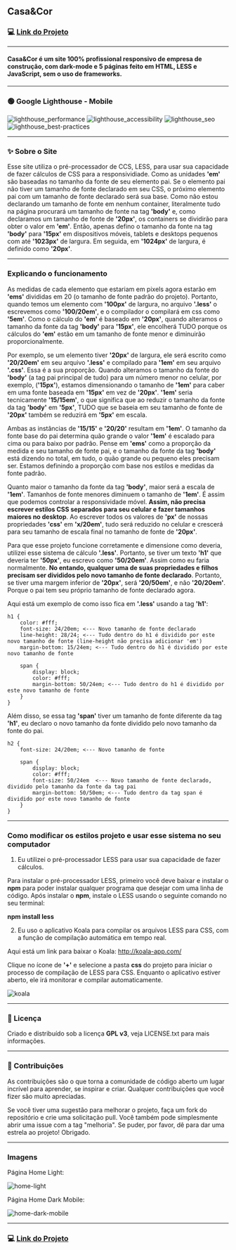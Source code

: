 ## Casa&Cor

### :computer: [Link do Projeto](https://casa-e-cor.vercel.app/)

---

#### Casa&Cor é um site 100% profissional responsivo de empresa de construção, com dark-mode e 5 páginas feito em HTML, LESS e JavaScript, sem o uso de frameworks.

---

### :green_circle: Google Lighthouse - Mobile

![lighthouse_performance](https://github.com/tiagocreator/casa-e-cor/assets/82607849/f322d93c-2e16-4264-9a38-415ee415ca70)
![lighthouse_accessibility](https://github.com/tiagocreator/casa-e-cor/assets/82607849/19af3c74-197a-4ae3-9858-bf2604df7b41)
![lighthouse_seo](https://github.com/tiagocreator/casa-e-cor/assets/82607849/b6d214c6-f6cb-4d1d-83cb-236525377211)
![lighthouse_best-practices](https://github.com/tiagocreator/casa-e-cor/assets/82607849/3c2acd78-d8bd-4c1d-a9c3-fe40e84260e3)

---

### :sparkles: Sobre o Site

Esse site utiliza o pré-processador de CCS, LESS, para usar sua capacidade de fazer cálculos de CSS para a responsividiade. Como as unidades __'em'__ são baseadas no tamanho da fonte de seu elemento pai. Se o elemento pai não tiver um tamanho de fonte declarado em seu CSS, o próximo elemento pai com um tamanho de fonte declarado será sua base. Como não estou declarando um tamanho de fonte em nenhum container, literalmente tudo na página procurará um tamanho de fonte na tag __'body'__ e, como declaramos um tamanho de fonte de __'20px'__, os containers se dividirão para obter o valor em __'em'__. Então, apenas defino o tamanho da fonte na tag __'body'__ para __'15px'__ em dispositivos móveis, tablets e desktops pequenos com até __'1023px'__ de largura. Em seguida, em __'1024px'__ de largura, é definido como __'20px'__.

---

### Explicando o funcionamento

As medidas de cada elemento que estariam em pixels agora estarão em __'ems'__ divididas em 20 (o tamanho de fonte padrão do projeto). Portanto, quando temos um elemento com __'100px'__ de largura, no arquivo __'.less'__ o escrevemos como __'100/20em'__, e o compilador o compilará em css como __'5em'__. Como o cálculo do __'em'__ é baseado em __'20px'__, quando alteramos o tamanho da fonte da tag __'body'__ para __'15px'__, ele encolherá TUDO porque os cálculos do __'em'__ estão em um tamanho de fonte menor e diminuirão proporcionalmente.

Por exemplo, se um elemento tiver __'20px'__ de largura, ele será escrito como __'20/20em'__ em seu arquivo __'.less'__ e compilado para __'1em'__ em seu arquivo __'.css'__. Essa é a sua proporção. Quando alteramos o tamanho da fonte do __'body'__ (a tag pai principal de tudo) para um número menor no celular, por exemplo, (__'15px'__), estamos dimensionando o tamanho de __'1em'__ para caber em uma fonte baseada em __'15px'__ em vez de __'20px'__. __'1em'__ seria tecnicamente __'15/15em'__, o que significa que ao reduzir o tamanho da fonte da tag __'body'__ em __'5px'__, TUDO que se baseia em seu tamanho de fonte de __'20px'__ também se reduzirá em __'5px'__ em escala.

Ambas as instâncias de __'15/15'__ e __'20/20'__ resultam em __'1em'__. O tamanho da fonte base do pai determina quão grande o valor __'1em'__ é escalado para cima ou para baixo por padrão. Pense em __'ems'__ como a proporção da medida e seu tamanho de fonte pai, e o tamanho da fonte da tag __'body'__ está dizendo no total, em tudo, o quão grande ou pequeno eles precisam ser. Estamos definindo a proporção com base nos estilos e medidas da fonte padrão.

Quanto maior o tamanho da fonte da tag __'body'__, maior será a escala de __'1em'__. Tamanhos de fonte menores diminuem o tamanho de __'1em'__. É assim que podemos controlar a responsividade móvel. __Assim, não precisa escrever estilos CSS separados para seu celular e fazer tamanhos maiores no desktop__. Ao escrever todos os valores de __'px'__ de nossas propriedades __'css'__ em __'x/20em'__, tudo será reduzido no celular e crescerá para seu tamanho de escala final no tamanho de fonte de __'20px'__.

Para que esse projeto funcione corretamente e dimensione como deveria, utilizei esse sistema de cálculo __'.less'__. Portanto, se tiver um texto __'h1'__ que deveria ter __'50px'__, eu escrevo como __'50/20em'__. Assim como eu faria normalmente. __No entando, qualquer uma de suas propriedades e filhos precisam ser divididos pelo novo tamanho de fonte declarado__. Portanto, se tiver uma margem inferior de __'20px'__, será __'20/50em'__, e não __'20/20em'__. Porque o pai tem seu próprio tamanho de fonte declarado agora.

Aqui está um exemplo de como isso fica em __'.less'__ usando a tag __'h1'__:

```
h1 {
    color: #fff;
    font-size: 24/20em; <--- Novo tamanho de fonte declarado
    line-height: 28/24; <--- Tudo dentro do h1 é dividido por este novo tamanho de fonte (line-height não precisa adicionar 'em')
    margin-bottom: 15/24em; <--- Tudo dentro do h1 é dividido por este novo tamanho de fonte

    span {
        display: block;
        color: #fff;
        margin-bottom: 50/24em; <--- Tudo dentro do h1 é dividido por este novo tamanho de fonte
    }
}
```

Além disso, se essa tag __'span'__ tiver um tamanho de fonte diferente da tag __'h1'__, eu declaro o novo tamanho da fonte dividido pelo novo tamanho da fonte do pai.

```
h2 {
    font-size: 24/20em; <--- Novo tamanho de fonte

    span {
        display: block;
        color: #fff;
        font-size: 50/24em  <--- Novo tamanho de fonte declarado, dividido pelo tamanho da fonte da tag pai
        margin-bottom: 50/50em; <--- Tudo dentro da tag span é dividido por este novo tamanho de fonte
    }
} 
```

---

### Como modificar os estilos projeto e usar esse sistema no seu computador

1. Eu utilizei o pré-processador LESS para usar sua capacidade de fazer cálculos.

Para instalar o pré-processador LESS, primeiro você deve baixar e instalar o __npm__ para poder instalar qualquer programa que desejar com uma linha de código.
Após instalar o __npm__, instale o LESS usando o seguinte comando no seu terminal:

__npm install less__

2. Eu uso o aplicativo Koala para compilar os arquivos LESS para CSS, com a função de compilação automática em tempo real.

Aqui está um link para baixar o Koala:
http://koala-app.com/

Clique no ícone de __'+'__ e selecione a pasta __css__ do projeto para iniciar o processo de compilação de LESS para CSS. Enquanto o aplicativo estiver aberto, ele irá monitorar e compilar automaticamente.

![koala](https://user-images.githubusercontent.com/82607849/235378495-3ba4dced-2001-4dde-9e6a-3760eca83d2b.png)

---

### :notebook: Licença

Criado e distribuído sob a licença __GPL v3__, veja LICENSE.txt para mais informações.
  
---

### :handshake: Contribuições

As contribuições são o que torna a comunidade de código aberto um lugar incrível para aprender, se inspirar e criar. Qualquer contribuições que você fizer são muito apreciadas.

Se você tiver uma sugestão para melhorar o projeto, faça um fork do repositório e crie uma solicitação pull. Você também pode simplesmente abrir uma issue com a tag "melhoria". Se puder, por favor, dê para dar uma estrela ao projeto! Obrigado.

---  

### Imagens

Página Home Light:

![home-light](https://github.com/tiagocreator/casa-e-cor/assets/82607849/228dffe4-b32d-461e-80c7-d08db6a27a2c)

Página Home Dark Mobile:

![home-dark-mobile](https://github.com/tiagocreator/casa-e-cor/assets/82607849/1599b5f3-cf55-4b18-ae14-bfc90150b963)

---

### :computer: [Link do Projeto](https://casa-e-cor.vercel.app/)
